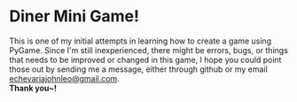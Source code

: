 # **Diner Mini Game!**

This is one of my initial attempts in learning how to create a game using PyGame. Since I'm still inexperienced, there might be errors, bugs, or things that needs to be improved or changed in this game, I hope you could point those out by sending me a message, either through github or my email [echevariajohnleo@gmail.com](mailto:echevariajohnleo@gmail.com).<br>
**Thank you~!**
